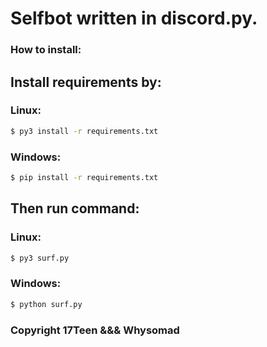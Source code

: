 # Selfbot written in discord.py.

### How to install:
## Install requirements by:

### Linux:
```sh
$ py3 install -r requirements.txt
```

### Windows:
```bash
$ pip install -r requirements.txt
```

## Then run command:

### Linux:
```sh
$ py3 surf.py
```
### Windows:
```bash
$ python surf.py
```

### Copyright 17Teen &&& Whysomad ###


